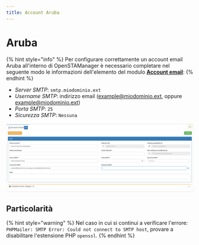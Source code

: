 ```yaml
---
title: Account Aruba
---
```


# Aruba

{% hint style="info" %}
Per configurare correttamente un account email Aruba all'interno di OpenSTAManager è necessario completare nel seguente modo le informazioni dell'elemento del modulo [**Account email**](account.md):
{% endhint %}

* _Server SMTP_: `smtp.miodominio.ext`
* _Username SMTP_: indirizzo email \(example@miodominio.ext, oppure example@miodominio.ext\)
* _Porta SMTP_: `25`
* _Sicurezza SMTP_: `Nessuna`

![Screenshot creazione account email aruba](../../../.gitbook/assets/accountemail.PNG)

## Particolarità

{% hint style="warning" %}
Nel caso in cui si continui a verificare l'errore: `PHPMailer: SMTP Error: Could not connect to SMTP host`, provare a disabilitare l'estensione PHP `openssl`.
{% endhint %}

